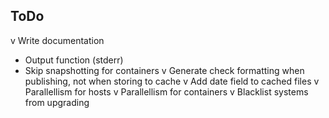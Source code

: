 ## ToDo

v Write documentation
* Output function (stderr)
* Skip snapshotting for containers
v Generate check formatting when publishing, not when storing to cache
v Add date field to cached files
v Parallellism for hosts
v Parallellism for containers
v Blacklist systems from upgrading
